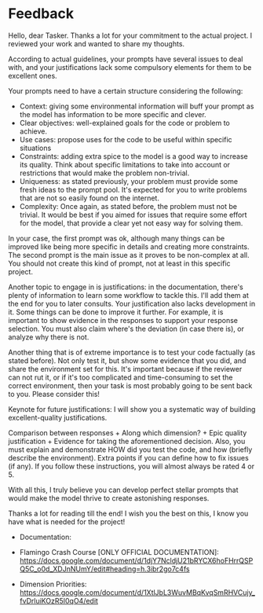 # Feedback

Hello, dear Tasker. Thanks a lot for your commitment to the actual project.
I reviewed your work and wanted to share my thoughts.

According to actual guidelines, your prompts have several issues to deal with, and your justifications lack some compulsory elements for them to be excellent ones.

Your prompts need to have a certain structure considering the following:
- Context: giving some environmental information will buff your prompt as the model has information to be more specific and clever.
- Clear objectives: well-explained goals for the code or problem to achieve.
- Use cases: propose uses for the code to be useful within specific situations
- Constraints: adding extra spice to the model is a good way to increase its quality. Think about specific limitations to take into account or restrictions that would make the problem non-trivial.
- Uniqueness: as stated previously, your problem must provide some fresh ideas to the prompt pool. It's expected for you to write problems that are not so easily found on the internet.
- Complexity: Once again, as stated before, the problem must not be trivial. It would be best if you aimed for issues that require some effort for the model, that provide a clear yet not easy way for solving them.

In your case, the first prompt was ok, although many things can be improved like being more specific in details and creating more constraints. The second prompt is the main issue as it proves to be non-complex at all. You should not create this kind of prompt, not at least in this specific project.

Another topic to engage in is justifications: in the documentation, there's plenty of information to learn some workflow to tackle this. I'll add them at the end for you to later consults.
Your justification also lacks development in it. Some things can be done to improve it further. For example, it is important to show evidence in the responses to support your response selection. You must also claim where's the deviation (in case there is), or analyze why there is not.

Another thing that is of extreme importance is to test your code factually (as stated before). Not only test it, but show some evidence that you did, and share the environment set for this. It's important because if the reviewer can not rut it, or if it's too complicated and time-consuming to set the correct environment, then your task is most probably going to be sent back to you. Please consider this!

Keynote for future justifications: I will show you a systematic way of building excellent-quality justifications.

Comparison between responses + Along which dimension? + Epic quality justification + Evidence for taking the aforementioned decision.
Also, you must explain and demonstrate HOW did you test the code, and how (briefly describe the environment). Extra points if you can define how to fix issues (if any).
If you follow these instructions, you will almost always be rated 4 or 5.


With all this, I truly believe you can develop perfect stellar prompts that would make the model thrive to create astonishing responses.

Thanks a lot for reading till the end! I wish you the best on this, I know you have what is needed for the project!

* Documentation:

* Flamingo Crash Course [ONLY OFFICIAL DOCUMENTATION]:
https://docs.google.com/document/d/1djY7NcldjU21bRYCX6hoFHrrQSPQ5C_o0d_XDJnNUmY/edit#heading=h.3ibr2go7c4fs

* Dimension Priorities:
https://docs.google.com/document/d/1XtlJbL3WuvMBqKvqSmRHVCujy_fvDrluiKOzR5I0qO4/edit